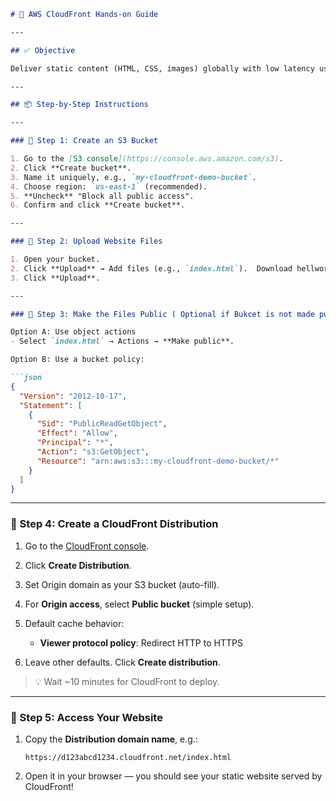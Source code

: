 ````markdown
# 🚀 AWS CloudFront Hands-on Guide

---

## ✅ Objective

Deliver static content (HTML, CSS, images) globally with low latency using **S3 + CloudFront**.

---

## 📦 Step-by-Step Instructions

---

### 🔹 Step 1: Create an S3 Bucket

1. Go to the [S3 console](https://console.aws.amazon.com/s3).
2. Click **Create bucket**.
3. Name it uniquely, e.g., `my-cloudfront-demo-bucket`.
4. Choose region: `us-east-1` (recommended).
5. **Uncheck** "Block all public access".
6. Confirm and click **Create bucket**.

---

### 🔹 Step 2: Upload Website Files

1. Open your bucket.
2. Click **Upload** → Add files (e.g., `index.html`).  Download hellworld.zip and extract & upload all files in it. 
3. Click **Upload**.

---

### 🔹 Step 3: Make the Files Public ( Optional if Bukcet is not made public) 

Option A: Use object actions  
- Select `index.html` → Actions → **Make public**.

Option B: Use a bucket policy:

```json
{
  "Version": "2012-10-17",
  "Statement": [
    {
      "Sid": "PublicReadGetObject",
      "Effect": "Allow",
      "Principal": "*",
      "Action": "s3:GetObject",
      "Resource": "arn:aws:s3:::my-cloudfront-demo-bucket/*"
    }
  ]
}
````

---

### 🔹 Step 4: Create a CloudFront Distribution

1. Go to the [CloudFront console](https://console.aws.amazon.com/cloudfront).
2. Click **Create Distribution**.
3. Set Origin domain as your S3 bucket (auto-fill).
4. For **Origin access**, select **Public bucket** (simple setup).
5. Default cache behavior:

   * **Viewer protocol policy**: Redirect HTTP to HTTPS
6. Leave other defaults. Click **Create distribution**.

> 💡 Wait \~10 minutes for CloudFront to deploy.

---

### 🔹 Step 5: Access Your Website

1. Copy the **Distribution domain name**, e.g.:

   ```
   https://d123abcd1234.cloudfront.net/index.html
   ```
2. Open it in your browser — you should see your static website served by CloudFront!
